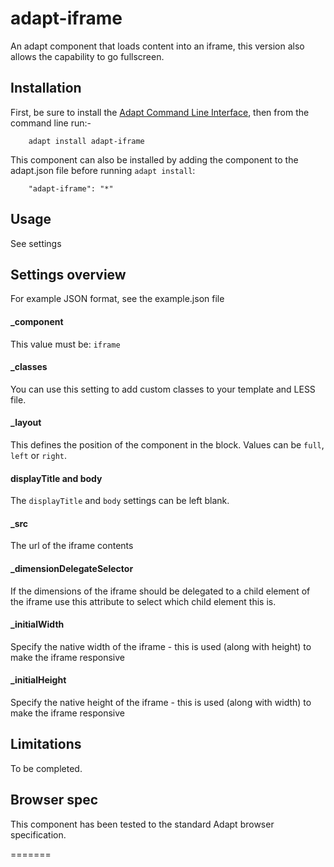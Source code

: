 # adapt-iframe

An adapt component that loads content into an iframe, this version also allows the capability to go fullscreen.


## Installation

First, be sure to install the [Adapt Command Line Interface](https://github.com/adaptlearning/adapt-cli), then from the command line run:-

        adapt install adapt-iframe

This component can also be installed by adding the component to the adapt.json file before running `adapt install`:

        "adapt-iframe": "*"

## Usage

See settings

## Settings overview

For example JSON format, see the example.json file


#### _component

This value must be: `iframe`

#### _classes

You can use this setting to add custom classes to your template and LESS file.

#### _layout

This defines the position of the component in the block. Values can be `full`, `left` or `right`. 

#### displayTitle and body

The `displayTitle` and `body` settings can be left blank.

#### _src
The url of the iframe contents

#### _dimensionDelegateSelector

If the dimensions of the iframe should be delegated to a child element of the iframe use this attribute to select which child element this is.

#### _initialWidth

Specify the native width of the iframe - this is used (along with height) to make the iframe responsive

#### _initialHeight

Specify the native height of the iframe - this is used (along with width) to make the iframe responsive

## Limitations

To be completed.

## Browser spec

This component has been tested to the standard Adapt browser specification.

=======
